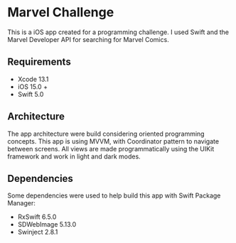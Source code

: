 # Marvel Challenge

This is a iOS app created for a programming challenge. I used Swift and the Marvel Developer API for searching for Marvel Comics.

## Requirements

* Xcode 13.1
* iOS 15.0 +
* Swift 5.0

## Architecture

The app architecture were build considering oriented programming concepts. This app is using MVVM, with Coordinator pattern to navigate between screens. All views are made programmatically using the UIKit framework and work in light and dark modes.

## Dependencies

Some dependencies were used to help build this app with Swift Package Manager:

* RxSwift 6.5.0
* SDWebImage 5.13.0
* Swinject 2.8.1

